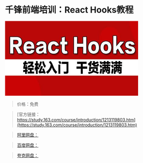 # 千锋前端培训：React Hooks教程

![img](../../../assets/study163/free/a686fbb61dbc4d298751039d62f91559.jpg)

> 价格：免费

> [官方链接：https://study.163.com/course/introduction/1213119803.htm](https://study.163.com/course/introduction/1213119803.htm)

> [阿里网盘：]()

> [百度网盘：]()

> [夸克网盘：]()
